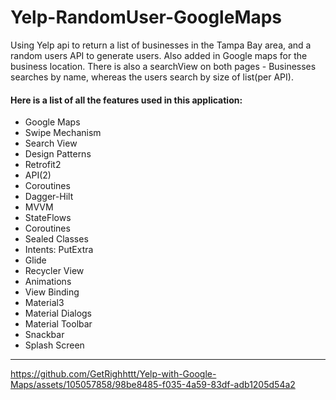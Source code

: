 # Yelp-RandomUser-GoogleMaps
Using Yelp api to return a list of businesses in the Tampa Bay area, and a random users API to generate users. 
Also added in Google maps for the business location. There is also a searchView on both pages - Businesses
searches by name, whereas the users search by size of list(per API). 

#### Here is a list of all the features used in this application:

- Google Maps
- Swipe Mechanism
- Search View
- Design Patterns
- Retrofit2
- API(2)
- Coroutines
- Dagger-Hilt
- MVVM
- StateFlows
- Coroutines
- Sealed Classes
- Intents: PutExtra
- Glide
- Recycler View
- Animations
- View Binding
- Material3
- Material Dialogs
- Material Toolbar
- Snackbar
- Splash Screen
<hr>

https://github.com/GetRighhttt/Yelp-with-Google-Maps/assets/105057858/98be8485-f035-4a59-83df-adb1205d54a2
